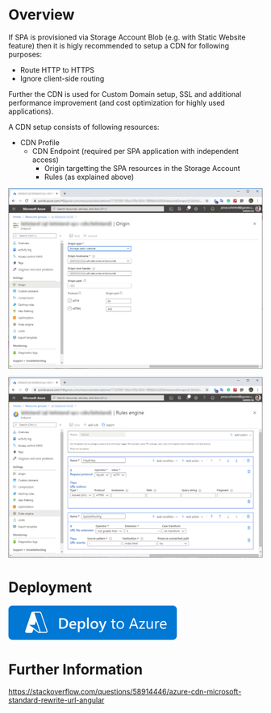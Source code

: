 # Overview
If SPA is provisioned via Storage Account Blob (e.g. with Static Website feature) then it is higly recommended to setup a CDN for following purposes:
* Route HTTP to HTTPS
* Ignore client-side routing

Further the CDN is used for Custom Domain setup, SSL and additional performance improvement (and cost optimization for highly used applications).

A CDN setup consists of following resources:
* CDN Profile
  * CDN Endpoint (required per SPA application with independent access)
    * Origin targetting the SPA resources in the Storage Account
	* Rules (as explained above)

![](./cdn-endpoint.origin.png)

![](./cdn-endpoint.rules.png)

# Deployment
[![Deploy to Azure](https://github.com/garaio/AzureRecipes/raw/master/Resources/deploybutton.svg?sanitize=true)](https://portal.azure.com/#create/Microsoft.Template/uri/https%3A%2F%2Fraw.githubusercontent.com%2Fgaraio%2FAzureRecipes%2Fmaster%2FSnippets%2FARM%2Fsetup-CDN-with-rule-for-SPA%2Fazuredeploy.json)

# Further Information
https://stackoverflow.com/questions/58914446/azure-cdn-microsoft-standard-rewrite-url-angular